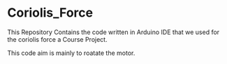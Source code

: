 # Coriolis_Force

This Repository Contains the code written in Arduino IDE that we used for the coriolis force a Course Project.

This code aim is mainly to roatate the motor.
